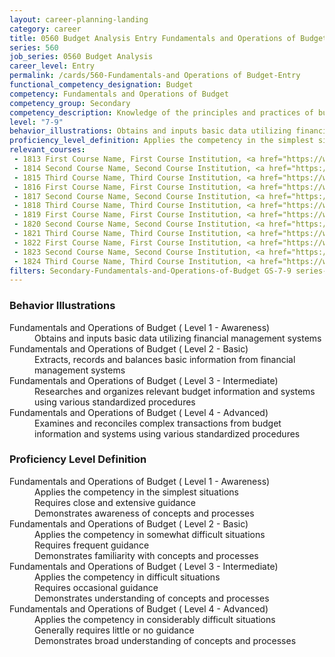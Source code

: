 ```yaml
---
layout: career-planning-landing
category: career
title: 0560 Budget Analysis Entry Fundamentals and Operations of Budget
series: 560
job_series: 0560 Budget Analysis
career_level: Entry
permalink: /cards/560-Fundamentals-and Operations of Budget-Entry
functional_competency_designation: Budget
competency: Fundamentals and Operations of Budget
competency_group: Secondary
competency_description: Knowledge of the principles and practices of budget administration and analysis; including preparing, justifying, reporting on, and executing the budget; and the relationships among program, budget, accounting, and reporting systems
level: "7-9"
behavior_illustrations: Obtains and inputs basic data utilizing financial management systems ? Extracts, records and balances basic information from financial management systems ? Researches and organizes relevant budget information and systems using various standardized procedures ? Examines and reconciles complex transactions from budget information and systems using various standardized procedures
proficiency_level_definition: Applies the competency in the simplest situations ? Requires close and extensive guidance ? Demonstrates awareness of concepts and processes ? Applies the competency in somewhat difficult situations ? Requires frequent guidance ? Demonstrates familiarity with concepts and processes ? Applies the competency in difficult situations ? Requires occasional guidance ? Demonstrates understanding of concepts and processes ? Applies the competency in considerably difficult situations ? Generally requires little or no guidance ? Demonstrates broad understanding of concepts and processes
relevant_courses: 
 - 1813 First Course Name, First Course Institution, <a href="https://www.cfo.gov">www.cfo.gov</a>
 - 1814 Second Course Name, Second Course Institution, <a href="https://www.cfo.gov">www.cfo.gov</a>
 - 1815 Third Course Name, Third Course Institution, <a href="https://www.cfo.gov">www.cfo.gov</a>
 - 1816 First Course Name, First Course Institution, <a href="https://www.cfo.gov">www.cfo.gov</a>
 - 1817 Second Course Name, Second Course Institution, <a href="https://www.cfo.gov">www.cfo.gov</a>
 - 1818 Third Course Name, Third Course Institution, <a href="https://www.cfo.gov">www.cfo.gov</a>
 - 1819 First Course Name, First Course Institution, <a href="https://www.cfo.gov">www.cfo.gov</a>
 - 1820 Second Course Name, Second Course Institution, <a href="https://www.cfo.gov">www.cfo.gov</a>
 - 1821 Third Course Name, Third Course Institution, <a href="https://www.cfo.gov">www.cfo.gov</a>
 - 1822 First Course Name, First Course Institution, <a href="https://www.cfo.gov">www.cfo.gov</a>
 - 1823 Second Course Name, Second Course Institution, <a href="https://www.cfo.gov">www.cfo.gov</a>
 - 1824 Third Course Name, Third Course Institution, <a href="https://www.cfo.gov">www.cfo.gov</a>
filters: Secondary-Fundamentals-and-Operations-of-Budget GS-7-9 series-0560
---
```


<div class="desktop:grid-col-6 margin-y-205">
  <div class="border-top-05 bg-white padding-2 shadow-5 height-full members-hover border-1px border-gray-30 border-top-orange radius-lg">
    <h3>Behavior Illustrations</h3>
    <dl class="text-base"><dt>Fundamentals and Operations of Budget ( Level 1 - Awareness)</dt><dd>Obtains and inputs basic data utilizing financial management systems</dd><dt>Fundamentals and Operations of Budget ( Level 2 - Basic)</dt><dd>Extracts, records and balances basic information from financial management systems</dd><dt>Fundamentals and Operations of Budget ( Level 3 - Intermediate)</dt><dd>Researches and organizes relevant budget information and systems using various standardized procedures</dd><dt>Fundamentals and Operations of Budget ( Level 4 - Advanced)</dt><dd>Examines and reconciles complex transactions from budget information and systems using various standardized procedures</dd></dl>
  </div>
</div>
<div class="desktop:grid-col-6 margin-y-205">
  <div class="border-top-05 bg-white padding-2 shadow-5 height-full members-hover border-1px border-gray-30 border-top-orange radius-lg">
    <h3>Proficiency Level Definition</h3>
    <dl class="text-base"><dt>Fundamentals and Operations of Budget ( Level 1 - Awareness)</dt><dd>Applies the competency in the simplest situations </dd><dd> Requires close and extensive guidance </dd><dd> Demonstrates awareness of concepts and processes</dd><dt>Fundamentals and Operations of Budget ( Level 2 - Basic)</dt><dd>Applies the competency in somewhat difficult situations </dd><dd> Requires frequent guidance </dd><dd> Demonstrates familiarity with concepts and processes</dd><dt>Fundamentals and Operations of Budget ( Level 3 - Intermediate)</dt><dd>Applies the competency in difficult situations </dd><dd> Requires occasional guidance </dd><dd> Demonstrates understanding of concepts and processes</dd><dt>Fundamentals and Operations of Budget ( Level 4 - Advanced)</dt><dd>Applies the competency in considerably difficult situations </dd><dd> Generally requires little or no guidance </dd><dd> Demonstrates broad understanding of concepts and processes</dd></dl>
  </div>
</div>